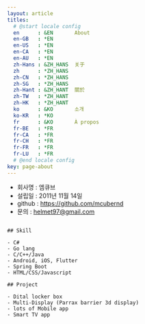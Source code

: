```yaml
---
layout: article
titles:
  # @start locale config
  en      : &EN       About
  en-GB   : *EN
  en-US   : *EN
  en-CA   : *EN
  en-AU   : *EN
  zh-Hans : &ZH_HANS  关于
  zh      : *ZH_HANS
  zh-CN   : *ZH_HANS
  zh-SG   : *ZH_HANS
  zh-Hant : &ZH_HANT  關於
  zh-TW   : *ZH_HANT
  zh-HK   : *ZH_HANT
  ko      : &KO       소개
  ko-KR   : *KO
  fr      : &KO       À propos
  fr-BE   : *FR
  fr-CA   : *FR
  fr-CH   : *FR
  fr-FR   : *FR
  fr-LU   : *FR
  # @end locale config
key: page-about
---
```


<!-- ![TeXt Theme](https://raw.githubusercontent.com/kitian616/jekyll-TeXt-theme/master/screenshots/TeXt-home.jpg) -->

- 회사명 : 엠큐브
- 설립일 : 2011년 11월 14일
- github : https://github.com/mcubernd
- 문의 : helmet97@gmail.com

<!-- ```javascript
(() => console.log('Hello, World!'))(); -->
```

## Skill

- C#
- Go lang
- C/C++/Java
- Android, iOS, Flutter
- Spring Boot 
- HTML/CSS/Javascript

## Project

- Dital locker box
- Multi-Display (Parrax barrier 3d display)
- lots of Mobile app
- Smart TV app 
